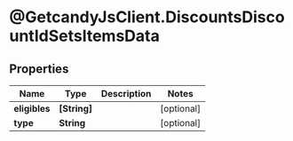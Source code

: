 # @GetcandyJsClient.DiscountsDiscountIdSetsItemsData

## Properties

Name | Type | Description | Notes
------------ | ------------- | ------------- | -------------
**eligibles** | **[String]** |  | [optional] 
**type** | **String** |  | [optional] 


